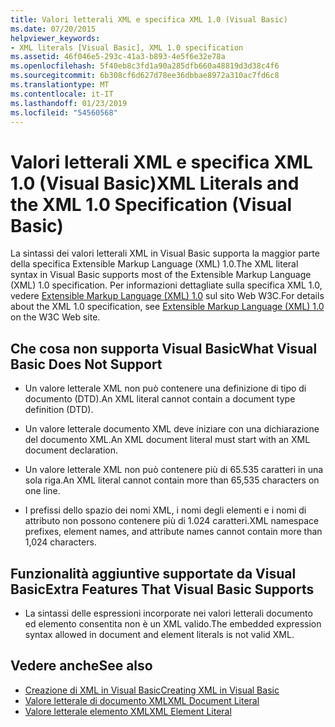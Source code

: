 ```yaml
---
title: Valori letterali XML e specifica XML 1.0 (Visual Basic)
ms.date: 07/20/2015
helpviewer_keywords:
- XML literals [Visual Basic], XML 1.0 specification
ms.assetid: 46f046e5-293c-41a3-b893-4e5f6e32e78a
ms.openlocfilehash: 5f40eb8c3fd1a90a285dfb660a48819d3d38c4f6
ms.sourcegitcommit: 6b308cf6d627d78ee36dbbae8972a310ac7fd6c8
ms.translationtype: MT
ms.contentlocale: it-IT
ms.lasthandoff: 01/23/2019
ms.locfileid: "54560568"
---
```

# <a name="xml-literals-and-the-xml-10-specification-visual-basic"></a><span data-ttu-id="42e5e-102">Valori letterali XML e specifica XML 1.0 (Visual Basic)</span><span class="sxs-lookup"><span data-stu-id="42e5e-102">XML Literals and the XML 1.0 Specification (Visual Basic)</span></span>
<span data-ttu-id="42e5e-103">La sintassi dei valori letterali XML in Visual Basic supporta la maggior parte della specifica Extensible Markup Language (XML) 1.0.</span><span class="sxs-lookup"><span data-stu-id="42e5e-103">The XML literal syntax in Visual Basic supports most of the Extensible Markup Language (XML) 1.0 specification.</span></span> <span data-ttu-id="42e5e-104">Per informazioni dettagliate sulla specifica XML 1.0, vedere [Extensible Markup Language (XML) 1.0](https://www.w3.org/TR/xml) sul sito Web W3C.</span><span class="sxs-lookup"><span data-stu-id="42e5e-104">For details about the XML 1.0 specification, see [Extensible Markup Language (XML) 1.0](https://www.w3.org/TR/xml) on the W3C Web site.</span></span>  
  
## <a name="what-visual-basic-does-not-support"></a><span data-ttu-id="42e5e-105">Che cosa non supporta Visual Basic</span><span class="sxs-lookup"><span data-stu-id="42e5e-105">What Visual Basic Does Not Support</span></span>  
  
-   <span data-ttu-id="42e5e-106">Un valore letterale XML non può contenere una definizione di tipo di documento (DTD).</span><span class="sxs-lookup"><span data-stu-id="42e5e-106">An XML literal cannot contain a document type definition (DTD).</span></span>  
  
-   <span data-ttu-id="42e5e-107">Un valore letterale documento XML deve iniziare con una dichiarazione del documento XML.</span><span class="sxs-lookup"><span data-stu-id="42e5e-107">An XML document literal must start with an XML document declaration.</span></span>  
  
-   <span data-ttu-id="42e5e-108">Un valore letterale XML non può contenere più di 65.535 caratteri in una sola riga.</span><span class="sxs-lookup"><span data-stu-id="42e5e-108">An XML literal cannot contain more than 65,535 characters on one line.</span></span>  
  
-   <span data-ttu-id="42e5e-109">I prefissi dello spazio dei nomi XML, i nomi degli elementi e i nomi di attributo non possono contenere più di 1.024 caratteri.</span><span class="sxs-lookup"><span data-stu-id="42e5e-109">XML namespace prefixes, element names, and attribute names cannot contain more than 1,024 characters.</span></span>  
  
## <a name="extra-features-that-visual-basic-supports"></a><span data-ttu-id="42e5e-110">Funzionalità aggiuntive supportate da Visual Basic</span><span class="sxs-lookup"><span data-stu-id="42e5e-110">Extra Features That Visual Basic Supports</span></span>  
  
-   <span data-ttu-id="42e5e-111">La sintassi delle espressioni incorporate nei valori letterali documento ed elemento consentita non è un XML valido.</span><span class="sxs-lookup"><span data-stu-id="42e5e-111">The embedded expression syntax allowed in document and element literals is not valid XML.</span></span>  
  
## <a name="see-also"></a><span data-ttu-id="42e5e-112">Vedere anche</span><span class="sxs-lookup"><span data-stu-id="42e5e-112">See also</span></span>
- [<span data-ttu-id="42e5e-113">Creazione di XML in Visual Basic</span><span class="sxs-lookup"><span data-stu-id="42e5e-113">Creating XML in Visual Basic</span></span>](../../../../visual-basic/programming-guide/language-features/xml/creating-xml.md)
- [<span data-ttu-id="42e5e-114">Valore letterale di documento XML</span><span class="sxs-lookup"><span data-stu-id="42e5e-114">XML Document Literal</span></span>](../../../../visual-basic/language-reference/xml-literals/xml-document-literal.md)
- [<span data-ttu-id="42e5e-115">Valore letterale elemento XML</span><span class="sxs-lookup"><span data-stu-id="42e5e-115">XML Element Literal</span></span>](../../../../visual-basic/language-reference/xml-literals/xml-element-literal.md)
